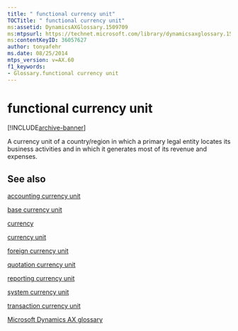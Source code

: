 ```yaml
---
title: " functional currency unit"
TOCTitle: " functional currency unit"
ms:assetid: DynamicsAXGlossary.1509709
ms:mtpsurl: https://technet.microsoft.com/library/dynamicsaxglossary.1509709(v=AX.60)
ms:contentKeyID: 36057627
author: tonyafehr
ms.date: 08/25/2014
mtps_version: v=AX.60
f1_keywords:
- Glossary.functional currency unit
---
```


# functional currency unit


[!INCLUDE[archive-banner](includes/archive-banner.md)]

A currency unit of a country/region in which a primary legal entity locates its business activities and in which it generates most of its revenue and expenses.

## See also

[accounting currency unit](accounting-currency-unit.md)

[base currency unit](base-currency-unit.md)

[currency](currency.md)

[currency unit](currency-unit.md)

[foreign currency unit](foreign-currency-unit.md)

[quotation currency unit](quotation-currency-unit.md)

[reporting currency unit](reporting-currency-unit.md)

[system currency unit](system-currency-unit.md)

[transaction currency unit](transaction-currency-unit.md)

[Microsoft Dynamics AX glossary](glossary/microsoft-dynamics-ax-glossary.md)

  


